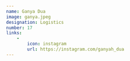 ```yaml
---
name: Ganya Dua
image: ganya.jpeg
designation: Logistics
number: 17
links:
    -
        icon: instagram
        url: https://instagram.com/ganyah_dua
---
```

